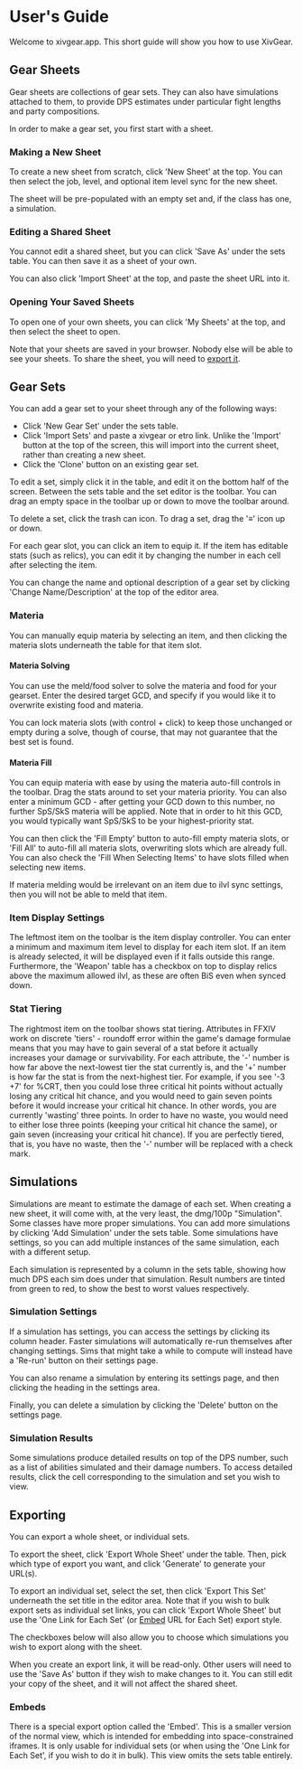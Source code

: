 # User's Guide

Welcome to xivgear.app. This short guide will show you how to use XivGear.

## Gear Sheets

Gear sheets are collections of gear sets. They can also have simulations attached to them, to provide DPS estimates
under particular fight lengths and party compositions.

In order to make a gear set, you first start with a sheet.

### Making a New Sheet

To create a new sheet from scratch, 
click 'New Sheet' at the top. You can then select the job, level, and optional item level sync
for the new sheet. 

The sheet will be pre-populated with an empty set and, if the class has one, a simulation.

### Editing a Shared Sheet

You cannot edit a shared sheet, but you can click 'Save As' under the sets table. You can then save it as a sheet of
your own.

You can also click 'Import Sheet' at the top, and paste the sheet URL into it.

### Opening Your Saved Sheets

To open one of your own sheets, you can click 'My Sheets' at the top, and then select the sheet to open.

Note that your sheets are saved in your browser. Nobody else will be able to see your sheets. To share the sheet, you
will need to [export it](#exporting).

## Gear Sets

You can add a gear set to your sheet through any of the following ways:
- Click 'New Gear Set' under the sets table.
- Click 'Import Sets' and paste a xivgear or etro link. Unlike the 'Import' button at the top of the screen, this will
  import into the current sheet, rather than creating a new sheet.
- Click the 'Clone' button on an existing gear set.

To edit a set, simply click it in the table, and edit it on the bottom half of the screen. Between the sets table and
the set editor is the toolbar. You can drag an empty space in the toolbar up or down to move the toolbar around.

To delete a set, click the trash can icon. To drag a set, drag the '≡' icon up or down.

For each gear slot, you can click an item to equip it. If the item has editable stats (such as relics), you can edit
it by changing the number in each cell after selecting the item.

You can change the name and optional description of a gear set by clicking 'Change Name/Description' at the top
of the editor area.

### Materia

You can manually equip materia by selecting an item, and then clicking the materia slots underneath the table for that
item slot.

#### Materia Solving

You can use the meld/food solver to solve the materia and food for your gearset. Enter the desired target GCD, and specify
if you would like it to overwrite existing food and materia.

You can lock materia slots (with control + click) to keep those unchanged or empty during a solve, though of course, that may not
guarantee that the best set is found.

#### Materia Fill

You can equip materia with ease by using the materia auto-fill controls in the toolbar. Drag the stats around to set 
your materia priority. You can also enter a minimum GCD - after getting your GCD down to this number, no further SpS/SkS
materia will be applied. Note that in order to hit this GCD, you would typically want SpS/SkS to be your
highest-priority stat.

You can then click the 'Fill Empty' button to auto-fill empty materia slots, or 'Fill All' to auto-fill all materia
slots, overwriting slots which are already full. You can also check the 'Fill When Selecting Items' to have slots
filled when selecting new items.

If materia melding would be irrelevant on an item due to ilvl sync settings, then you will not be able to meld that
item.

### Item Display Settings

The leftmost item on the toolbar is the item display controller. You can enter a minimum and maximum item level to
display for each item slot. If an item is already selected, it will be displayed even if it falls outside this range. 
Furthermore, the 'Weapon' table has a checkbox on top to display relics above the maximum allowed ilvl, as these are
often BiS even when synced down.

### Stat Tiering

The rightmost item on the toolbar shows stat tiering. Attributes in FFXIV work on discrete 'tiers' - roundoff error
within the game's damage formulae means that you may have to gain several of a stat before it actually increases your
damage or survivability. For each attribute, the '-' number is how far above the
next-lowest tier the stat currently is, and the '+' number is how far the stat is from the next-highest tier.
For example, if you see '-3 +7' for %CRT, then you could lose three critical hit points without actually losing any
critical hit chance, and you would need to gain seven points before it would increase your critical hit chance.
In other words, you are currently 'wasting' three points. In order to have no waste, you would need to either lose
three points (keeping your critical hit chance the same), or gain seven (increasing your critical hit chance).
If you are perfectly tiered, that is, you have no waste, then the '-' number will be replaced with a check mark.

## Simulations

Simulations are meant to estimate the damage of each set. When creating a new sheet, it will come with, at the very
least, the dmg/100p "Simulation". Some classes have more proper simulations. You can add more simulations by clicking
'Add Simulation' under the sets table. Some simulations have settings, so you can add multiple instances of the same
simulation, each with a different setup.

Each simulation is represented by a column in the sets table, showing how much DPS each sim does under that simulation.
Result numbers are tinted from green to red, to show the best to worst values respectively.

### Simulation Settings

If a simulation has settings, you can access the settings by clicking its column header. Faster simulations will
automatically re-run themselves after changing settings. Sims that might take a while to compute will instead have
a 'Re-run' button on their settings page.

You can also rename a simulation by entering its settings page, and then clicking the heading in the settings area.

Finally, you can delete a simulation by clicking the 'Delete' button on the settings page.

### Simulation Results

Some simulations produce detailed results on top of the DPS number, such as a list of abilities simulated and their
damage numbers. To access detailed results, click the cell corresponding to the simulation and set you wish to view.

## Exporting

You can export a whole sheet, or individual sets.

To export the sheet, click 'Export Whole Sheet' under the table. Then, pick which type of export you want, and click
'Generate' to generate your URL(s).

To export an individual set, select the set, then click 'Export This Set' underneath the set title in the editor area.
Note that if you wish to bulk export sets as individual set links, you can click 'Export Whole Sheet' but use the 
'One Link for Each Set' (or [Embed](#embeds) URL for Each Set) export style.

The checkboxes below will also allow you to choose which simulations you wish to export along with the sheet.

When you create an export link, it will be read-only. Other users will need to use the 'Save As' button if they wish
to make changes to it. You can still edit your copy of the sheet, and it will not affect the shared sheet.

### Embeds

There is a special export option called the 'Embed'. This is a smaller version of the normal view, which is intended
for embedding into space-constrained iframes. It is only usable for individual sets (or when using the
'One Link for Each Set', if you wish to do it in bulk). This view omits the sets table entirely.